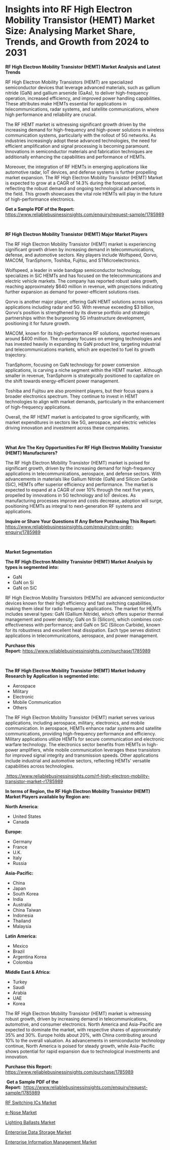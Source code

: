 <p><h1>Insights into RF High Electron Mobility Transistor (HEMT) Market Size: Analysing Market Share, Trends, and Growth from 2024 to 2031</h1></p><p><strong>RF High Electron Mobility Transistor (HEMT) Market Analysis and Latest Trends</strong></p>
<p><p>RF High Electron Mobility Transistors (HEMT) are specialized semiconductor devices that leverage advanced materials, such as gallium nitride (GaN) and gallium arsenide (GaAs), to deliver high-frequency operation, increased efficiency, and improved power handling capabilities. These attributes make HEMTs essential for applications in telecommunications, radar systems, and satellite communications, where high performance and reliability are crucial.</p><p>The RF HEMT market is witnessing significant growth driven by the increasing demand for high-frequency and high-power solutions in wireless communication systems, particularly with the rollout of 5G networks. As industries increasingly adopt these advanced technologies, the need for efficient amplification and signal processing is becoming paramount. Innovations in semiconductor materials and fabrication techniques are additionally enhancing the capabilities and performance of HEMTs.</p><p>Moreover, the integration of RF HEMTs in emerging applications like automotive radar, IoT devices, and defense systems is further propelling market expansion. The RF High Electron Mobility Transistor (HEMT) Market is expected to grow at a CAGR of 14.3% during the forecast period, reflecting the robust demand and ongoing technological advancements in the field. This growth showcases the vital role HEMTs will play in the future of high-performance electronics.</p></p>
<p><strong>Get a Sample PDF of the Report:&nbsp;</strong> <a href="https://www.reliablebusinessinsights.com/enquiry/request-sample/1785989?utm_campaign=41&utm_medium=2&utm_source=Github&utm_content=ia&utm_term=19122024&utm_id=rf-high-electron-mobility-transistor-hemt">https://www.reliablebusinessinsights.com/enquiry/request-sample/1785989</a></p>
<p>&nbsp;</p>
<p><strong>RF High Electron Mobility Transistor (HEMT) Major Market Players</strong></p>
<p><p>The RF High Electron Mobility Transistor (HEMT) market is experiencing significant growth driven by increasing demand in telecommunications, defense, and automotive sectors. Key players include Wolfspeed, Qorvo, MACOM, TranSphorm, Toshiba, Fujitsu, and STMicroelectronics. </p><p>Wolfspeed, a leader in wide bandgap semiconductor technology, specializes in SiC HEMTs and has focused on the telecommunications and electric vehicle markets. The company has reported robust sales growth, reaching approximately $640 million in revenue, with projections indicating further expansion as demand for power-efficient solutions rises.</p><p>Qorvo is another major player, offering GaN HEMT solutions across various applications including radar and 5G. With revenue exceeding $3 billion, Qorvo's position is strengthened by its diverse portfolio and strategic partnerships within the burgeoning 5G infrastructure development, positioning it for future growth.</p><p>MACOM, known for its high-performance RF solutions, reported revenues around $400 million. The company focuses on emerging technologies and has invested heavily in expanding its GaN product line, targeting industrial and telecommunications markets, which are expected to fuel its growth trajectory.</p><p>TranSphorm, focusing on GaN technology for power conversion applications, is carving a niche segment within the HEMT market. Although smaller in revenue, TranSphorm is strategically positioned to capitalize on the shift towards energy-efficient power management.</p><p>Toshiba and Fujitsu are also prominent players, but their focus spans a broader electronics spectrum. They continue to invest in HEMT technologies to align with market demands, particularly in the enhancement of high-frequency applications.</p><p>Overall, the RF HEMT market is anticipated to grow significantly, with market expenditures in sectors like 5G, aerospace, and electric vehicles driving innovation and investment across these companies.</p></p>
<p>&nbsp;</p>
<p><strong>What Are The Key Opportunities For RF High Electron Mobility Transistor (HEMT) Manufacturers?</strong></p>
<p><p>The RF High Electron Mobility Transistor (HEMT) market is poised for significant growth, driven by the increasing demand for high-frequency applications in telecommunications, aerospace, and defense sectors. With advancements in materials like Gallium Nitride (GaN) and Silicon Carbide (SiC), HEMTs offer superior efficiency and performance. The market is expected to expand at a CAGR of over 10% through the next five years, propelled by innovations in 5G technology and IoT devices. As manufacturing processes improve and costs decrease, adoption will surge, positioning HEMTs as integral to next-generation RF systems and applications.</p></p>
<p><strong>Inquire or Share Your Questions If Any Before Purchasing This Report:</strong> <a href="https://www.reliablebusinessinsights.com/enquiry/pre-order-enquiry/1785989?utm_campaign=41&utm_medium=2&utm_source=Github&utm_content=ia&utm_term=19122024&utm_id=rf-high-electron-mobility-transistor-hemt">https://www.reliablebusinessinsights.com/enquiry/pre-order-enquiry/1785989</a></p>
<p>&nbsp;</p>
<p><strong>Market Segmentation</strong></p>
<p><strong>The RF High Electron Mobility Transistor (HEMT) Market Analysis by types is segmented into:</strong></p>
<p><ul><li>GaN</li><li>GaN on Si</li><li>GaN on SiC</li></ul></p>
<p><p>RF High Electron Mobility Transistors (HEMTs) are advanced semiconductor devices known for their high efficiency and fast switching capabilities, making them ideal for radio frequency applications. The market for HEMTs includes several types: GaN (Gallium Nitride), which offers superior thermal management and power density; GaN on Si (Silicon), which combines cost-effectiveness with performance; and GaN on SiC (Silicon Carbide), known for its robustness and excellent heat dissipation. Each type serves distinct applications in telecommunications, aerospace, and power management.</p></p>
<p><strong>Purchase this Report:&nbsp;</strong><a href="https://www.reliablebusinessinsights.com/purchase/1785989?utm_campaign=41&utm_medium=2&utm_source=Github&utm_content=ia&utm_term=19122024&utm_id=rf-high-electron-mobility-transistor-hemt">https://www.reliablebusinessinsights.com/purchase/1785989</a></p>
<p>&nbsp;</p>
<p><strong>The RF High Electron Mobility Transistor (HEMT) Market Industry Research by Application is segmented into:</strong></p>
<p><ul><li>Aerospace</li><li>Military</li><li>Electronic</li><li>Mobile Communication</li><li>Others</li></ul></p>
<p><p>The RF High Electron Mobility Transistor (HEMT) market serves various applications, including aerospace, military, electronics, and mobile communication. In aerospace, HEMTs enhance radar systems and satellite communications, providing high-frequency performance and efficiency. Military applications utilize HEMTs for secure communication and electronic warfare technology. The electronics sector benefits from HEMTs in high-power amplifiers, while mobile communication leverages these transistors for improved signal integrity and transmission speeds. Other applications include industrial and automotive sectors, reflecting HEMTs' versatile capabilities across technologies.</p></p>
<p><a href="https://www.reliablebusinessinsights.com/rf-high-electron-mobility-transistor-market-r1785989?utm_campaign=41&utm_medium=2&utm_source=Github&utm_content=ia&utm_term=19122024&utm_id=rf-high-electron-mobility-transistor-hemt">&nbsp;https://www.reliablebusinessinsights.com/rf-high-electron-mobility-transistor-market-r1785989</a></p>
<p><strong>In terms of Region, the RF High Electron Mobility Transistor (HEMT) Market Players available by Region are:</strong></p>
<p>
    <p> <strong> North America: </strong>
        <ul>
            <li>United States</li>
            <li>Canada</li>
        </ul>
        </p> 
    <p> <strong> Europe: </strong>
        <ul>
            <li>Germany</li>
            <li>France</li>
            <li>U.K.</li>
            <li>Italy</li>
            <li>Russia</li>
        </ul>
        </p> 
    <p> <strong> Asia-Pacific: </strong>
        <ul>
            <li>China</li>
            <li>Japan</li>
            <li>South Korea</li>
            <li>India</li>
            <li>Australia</li>
            <li>China Taiwan</li>
            <li>Indonesia</li>
            <li>Thailand</li>
            <li>Malaysia</li>
        </ul>
        </p> 
    <p> <strong> Latin America: </strong>
        <ul>
            <li>Mexico</li>
            <li>Brazil</li>
            <li>Argentina Korea</li>
            <li>Colombia</li>
        </ul>
        </p> 
    <p> <strong> Middle East & Africa: </strong>
        <ul>
            <li>Turkey</li>
            <li>Saudi</li>
            <li>Arabia</li>
            <li>UAE</li>
            <li>Korea</li>
        </ul>
    </p>
    </p>
<p><p>The RF High Electron Mobility Transistor (HEMT) market is witnessing robust growth, driven by increasing demand in telecommunications, automotive, and consumer electronics. North America and Asia-Pacific are expected to dominate the market, with respective shares of approximately 35% and 30%. Europe holds about 20%, with China contributing around 10% to the overall valuation. As advancements in semiconductor technology continue, North America is poised for steady growth, while Asia-Pacific shows potential for rapid expansion due to technological investments and innovation.</p></p>
<p><strong>Purchase this Report: </strong><a href="https://www.reliablebusinessinsights.com/purchase/1785989?utm_campaign=41&utm_medium=2&utm_source=Github&utm_content=ia&utm_term=19122024&utm_id=rf-high-electron-mobility-transistor-hemt">https://www.reliablebusinessinsights.com/purchase/1785989</a></p>
<p>&nbsp;<strong>Get a Sample PDF of the Report:&nbsp;&nbsp;</strong><a href="https://www.reliablebusinessinsights.com/enquiry/request-sample/1785989?utm_campaign=41&utm_medium=2&utm_source=Github&utm_content=ia&utm_term=19122024&utm_id=rf-high-electron-mobility-transistor-hemt">https://www.reliablebusinessinsights.com/enquiry/request-sample/1785989</a></p>
<p><strong></strong></p>
<p><p><a href="https://github.com/nicoletavirag/Market-Research-Report-List-5/blob/main/rf-switching-ics-market.md?utm_campaign=41&utm_medium=2&utm_source=Github&utm_content=ia&utm_term=19122024&utm_id=rf-high-electron-mobility-transistor-hemt">RF Switching ICs Market</a></p><p><a href="https://www.linkedin.com/pulse/p-factrackr-ho6he?utm_campaign=41&utm_medium=2&utm_source=Github&utm_content=ia&utm_term=19122024&utm_id=rf-high-electron-mobility-transistor-hemt">e-Nose Market</a></p><p><a href="https://www.linkedin.com/pulse/global-lighting-ballasts-market-scope-its-rapid-growth-ayyie?utm_campaign=41&utm_medium=2&utm_source=Github&utm_content=ia&utm_term=19122024&utm_id=rf-high-electron-mobility-transistor-hemt">Lighting Ballasts Market</a></p><p><a href="https://www.linkedin.com/pulse/thorough-competitor-analysis-enterprise-data-storage-market-2024-2031-bexbf?utm_campaign=41&utm_medium=2&utm_source=Github&utm_content=ia&utm_term=19122024&utm_id=rf-high-electron-mobility-transistor-hemt">Enterprise Data Storage Market</a></p><p><a href="https://www.linkedin.com/pulse/enterprise-information-management-market-analysis-2024-2031-strong-b2ilf?utm_campaign=41&utm_medium=2&utm_source=Github&utm_content=ia&utm_term=19122024&utm_id=rf-high-electron-mobility-transistor-hemt">Enterprise Information Management Market</a></p></p>